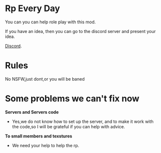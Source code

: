 # Rp Every Day
You can you can help role play with this mod.

If you have an idea, then you can go to the discord server and present your idea.

[Discord](https://discord.gg/wZDmH48WqV).

# Rules
No NSFW,just dont,or you will be baned

# Some problems we can't fix now
 **Servers and Servers code**
* Yes,we do not know how to set up the server, and to make it work with the code,so I will be grateful if you can help with advice.

 **To small members and texstures**

* We need your help to help the rp.
